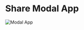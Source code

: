 
# Share Modal App

![Modal App](https://github.com/pranjalkuhikar/My_Stuff/assets/99873964/850bdd36-02ce-4103-9e81-7a8e0e81d911)


